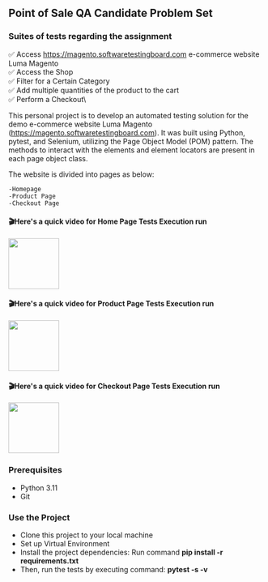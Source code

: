 ## Point of Sale QA Candidate Problem Set

### Suites of tests regarding the assignment
✅ Access https://magento.softwaretestingboard.com e-commerce website Luma Magento\
✅ Access the Shop\
✅ Filter for a Certain Category\
✅ Add multiple quantities of the product to the cart\
✅ Perform a Checkout\

This personal project is to develop an automated testing solution for the demo e-commerce website Luma Magento (https://magento.softwaretestingboard.com).
It was built using  Python, pytest, and Selenium, utilizing the Page Object Model (POM) pattern.
The methods to interact with the elements and element locators are present in each page object class.

The website is divided into pages as below:

```
-Homepage 
-Product Page
-Checkout Page
```
#### 🎬Here's a quick video for Home Page Tests Execution run

<img width="100" src=https://github.com/kadzova/POS_QA/assets/78634031/a5677169-a0ee-425a-9037-c05bea465022>

#### 🎬Here's a quick video for Product Page Tests Execution run

<img width="100" src=https://github.com/kadzova/POS_QA/assets/78634031/c1e3ae76-2232-48fd-8d59-217c4b300948>

#### 🎬Here's a quick video for Checkout Page Tests Execution run

<img width="100" src=https://github.com/kadzova/POS_QA/assets/78634031/e89dcd5c-c6aa-404d-b72d-728fe0d07dbe>



### Prerequisites

- Python 3.11
- Git

### Use the Project

- Clone this project to your local machine 
- Set up Virtual Environment
- Install the project dependencies: Run command **pip install -r requirements.txt**
- Then, run the tests by executing command:  **pytest -s -v**
